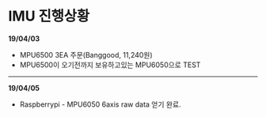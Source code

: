 # **IMU 진행상황**

**19/04/03**

- MPU6500 3EA 주문(Banggood, 11,240원)
- MPU6500이 오기전까지 보유하고있는 MPU6050으로 TEST

------

**19/04/05**

- Raspberrypi - MPU6050 6axis raw data 얻기 완료.

